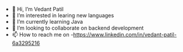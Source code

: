 - 👋 Hi, I’m Vedant Patil    
- 👀 I’m interested in learing new languages 
- 🌱 I’m currently learning Java
- 💞️ I’m looking to collaborate on backend development
- 📫 How to reach me on -https://www.linkedin.com/in/vedant-patil-6a3295216

<!---
Kratosop09/Kratosop09 is a ✨ special ✨ repository because its `README.md` (this file) appears on your GitHub profile.
You can click the Preview link to take a look at your changes.
--->
